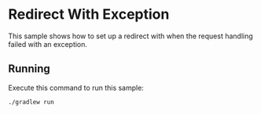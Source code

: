 # Redirect With Exception

This sample shows how to set up a redirect with when the request handling failed with an exception.


## Running

Execute this command to run this sample:

```bash
./gradlew run
```
